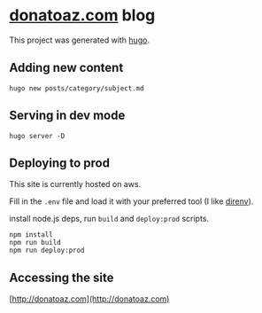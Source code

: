 # [donatoaz.com](http://donatoaz.com) blog

This project was generated with [hugo](https://gohugo.io/getting-started/quick-start/).

## Adding new content

```
hugo new posts/category/subject.md
```

## Serving in dev mode

```
hugo server -D
```

## Deploying to prod

This site is currently hosted on aws.

Fill in the `.env` file and load it with your preferred tool (I like [direnv](https://direnv.net/)).

install node.js deps, run `build` and `deploy:prod` scripts.

```
npm install
npm run build
npm run deploy:prod
```

## Accessing the site

[http://donatoaz.com](http://donatoaz.com)